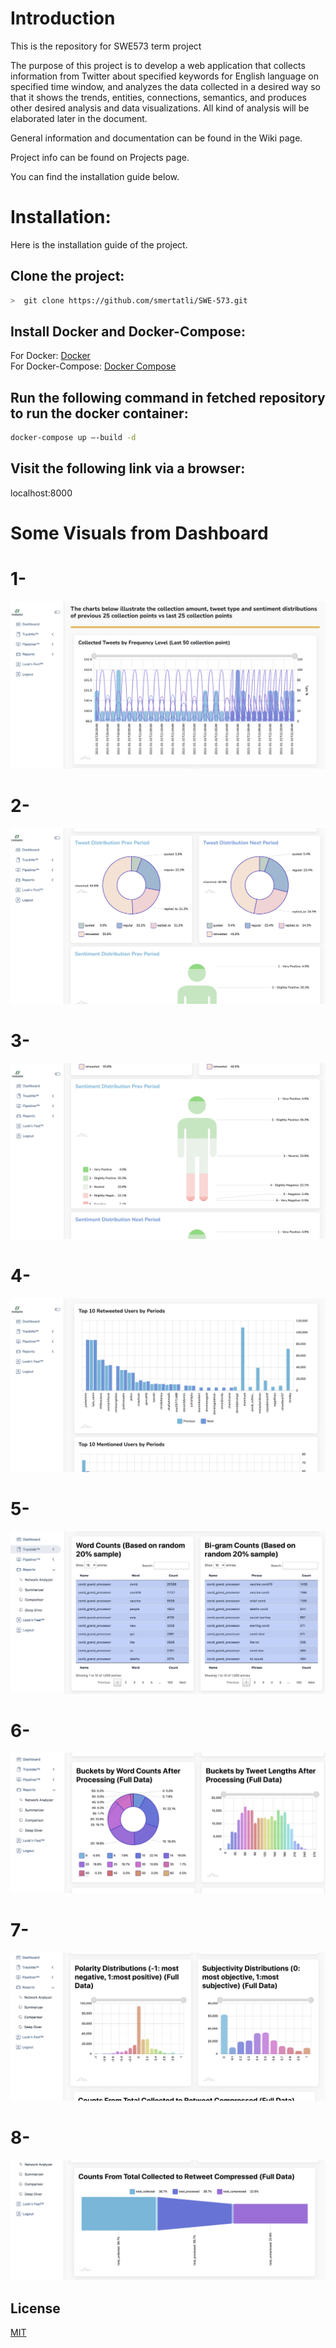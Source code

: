 # Introduction

This is the repository for SWE573 term project

The purpose of this project is to develop a web application that collects information from Twitter about specified keywords for English language on specified time window, and analyzes the data collected in a desired way so that it shows the trends, entities, connections, semantics, and produces other desired analysis and data visualizations. All kind of analysis will be elaborated later in the document.

General information and documentation can be found in the Wiki page.

Project info can be found on Projects page.

You can find the installation guide below.

# Installation: 
Here is the installation guide of the project.

## Clone the project:
```bash
>  git clone https://github.com/smertatli/SWE-573.git
```

## Install Docker and Docker-Compose:
For Docker: [Docker](https://docs.docker.com/installation/) 
<br>
For Docker-Compose: [Docker Compose](https://docs.docker.com/compose/install/)


## Run the following command in fetched repository to run the docker container:
```bash
docker-compose up –-build -d
```



## Visit the following link via a browser:
localhost:8000


# Some Visuals from Dashboard

# 1-
![Usecase Diagram](https://github.com/smertatli/SWE-573/blob/main/Images/dashboard1.png)

# 2-
![Usecase Diagram](https://github.com/smertatli/SWE-573/blob/main/Images/dashboard2.png)

# 3-
![Usecase Diagram](https://github.com/smertatli/SWE-573/blob/main/Images/dashboard3.png)

# 4-
![Usecase Diagram](https://github.com/smertatli/SWE-573/blob/main/Images/dashboard4.png)

# 5-
![Usecase Diagram](https://github.com/smertatli/SWE-573/blob/main/Images/dashboard5.png)

# 6-
![Usecase Diagram](https://github.com/smertatli/SWE-573/blob/main/Images/dashboard6.png)

# 7-
![Usecase Diagram](https://github.com/smertatli/SWE-573/blob/main/Images/dashboard7.png)

# 8-
![Usecase Diagram](https://github.com/smertatli/SWE-573/blob/main/Images/dashboard8.png)


## License
[MIT](https://choosealicense.com/licenses/mit/)
